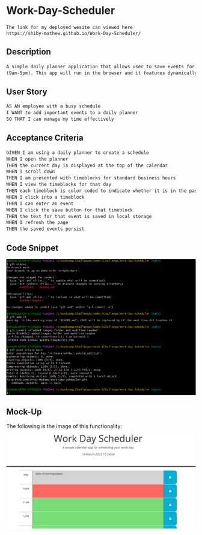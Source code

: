 # Work-Day-Scheduler

```
The link for my deployed wesite can viewed here
https://shiby-mathew.github.io/Work-Day-Scheduler/

```

## Description

```md
A simple daily planner application that allows user to save events for each hour of the day
(9am-5pm). This app will run in the browser and it features dynamically updated HTML along with CSS powered by jQuery.I used Day.js to work with date and time.
```

## User Story

```md
AS AN employee with a busy schedule
I WANT to add important events to a daily planner
SO THAT I can manage my time effectively
```

## Acceptance Criteria

```md
GIVEN I am using a daily planner to create a schedule
WHEN I open the planner
THEN the current day is displayed at the top of the calendar
WHEN I scroll down
THEN I am presented with timeblocks for standard business hours
WHEN I view the timeblocks for that day
THEN each timeblock is color coded to indicate whether it is in the past, present, or future
WHEN I click into a timeblock
THEN I can enter an event
WHEN I click the save button for that timeblock
THEN the text for that event is saved in local storage
WHEN I refresh the page
THEN the saved events persist
```

## Code Snippet

![Git Bash,.](./assets/images/code.PNG)

## Mock-Up

The following is the image of this functionality:

![Work-Day-Scheduler Image.](./assets/images/pic.PNG)
